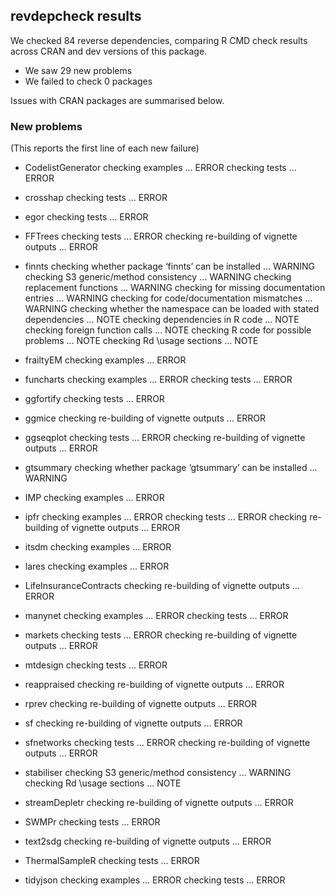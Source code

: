 ## revdepcheck results

We checked 84 reverse dependencies, comparing R CMD check results across CRAN and dev versions of this package.

 * We saw 29 new problems
 * We failed to check 0 packages

Issues with CRAN packages are summarised below.

### New problems
(This reports the first line of each new failure)

* CodelistGenerator
  checking examples ... ERROR
  checking tests ... ERROR

* crosshap
  checking tests ... ERROR

* egor
  checking tests ... ERROR

* FFTrees
  checking tests ... ERROR
  checking re-building of vignette outputs ... ERROR

* finnts
  checking whether package ‘finnts’ can be installed ... WARNING
  checking S3 generic/method consistency ... WARNING
  checking replacement functions ... WARNING
  checking for missing documentation entries ... WARNING
  checking for code/documentation mismatches ... WARNING
  checking whether the namespace can be loaded with stated dependencies ... NOTE
  checking dependencies in R code ... NOTE
  checking foreign function calls ... NOTE
  checking R code for possible problems ... NOTE
  checking Rd \usage sections ... NOTE

* frailtyEM
  checking examples ... ERROR

* funcharts
  checking examples ... ERROR
  checking tests ... ERROR

* ggfortify
  checking tests ... ERROR

* ggmice
  checking re-building of vignette outputs ... ERROR

* ggseqplot
  checking tests ... ERROR
  checking re-building of vignette outputs ... ERROR

* gtsummary
  checking whether package ‘gtsummary’ can be installed ... WARNING

* IMP
  checking examples ... ERROR

* ipfr
  checking examples ... ERROR
  checking tests ... ERROR
  checking re-building of vignette outputs ... ERROR

* itsdm
  checking examples ... ERROR

* lares
  checking examples ... ERROR

* LifeInsuranceContracts
  checking re-building of vignette outputs ... ERROR

* manynet
  checking examples ... ERROR
  checking tests ... ERROR

* markets
  checking tests ... ERROR
  checking re-building of vignette outputs ... ERROR

* mtdesign
  checking tests ... ERROR

* reappraised
  checking re-building of vignette outputs ... ERROR

* rprev
  checking re-building of vignette outputs ... ERROR

* sf
  checking re-building of vignette outputs ... ERROR

* sfnetworks
  checking tests ... ERROR
  checking re-building of vignette outputs ... ERROR

* stabiliser
  checking S3 generic/method consistency ... WARNING
  checking Rd \usage sections ... NOTE

* streamDepletr
  checking re-building of vignette outputs ... ERROR

* SWMPr
  checking tests ... ERROR

* text2sdg
  checking re-building of vignette outputs ... ERROR

* ThermalSampleR
  checking tests ... ERROR

* tidyjson
  checking examples ... ERROR
  checking tests ... ERROR

